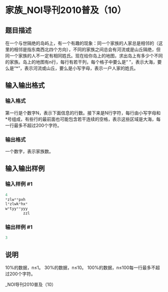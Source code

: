 # 家族_NOI导刊2010普及（10）

## 题目描述

在一个与世隔绝的岛屿上，有一个有趣的现象：同一个家族的人家总是相邻的（这里的相邻是指东南西北四个方向），不同的家族之间总会有河流或是山丘隔绝，但同一个家族的人不一定有相同姓氏。现在给你岛上的地图，求出岛上有多少个不同的家族。岛上的地图有n行，每行有若干列，每个格子中要么是“ ”，表示大海，要么是“\*”，表示河流或山丘，要么是小写字母，表示一户人家的姓氏。

## 输入输出格式

### 输入格式

第一行是个数字N，表示下面信息的行数。接下来是N行字符，每行由小写字母和\*号组成，有些行的最前面也可能包含若干连续的空格，表示这些区域是大海，每一行最多不超过200个字符。

### 输出格式

一个数字，表示家族数。

## 输入输出样例

### 输入样例 #1

```cpp
4
*zlw**pxh
l*zlwk*hx*
w*tyy**yyy
        zzl

```
### 输出样例 #1

```cpp
3
```


## 说明

10%的数据，n≤1。 30%的数据，n≤10。 100%的数据，n≤100每一行最多不超过200个字符。

\_NOI导刊2010普及（10）

